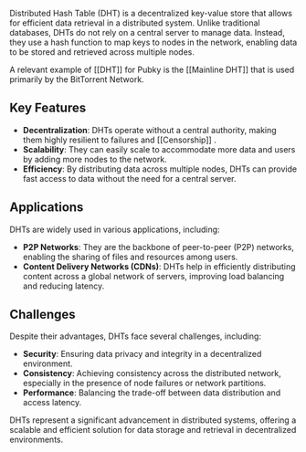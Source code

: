 Distributed Hash Table (DHT) is a decentralized key-value store that allows for efficient data retrieval in a distributed system. Unlike traditional databases, DHTs do not rely on a central server to manage data. Instead, they use a hash function to map keys to nodes in the network, enabling data to be stored and retrieved across multiple nodes.

A relevant example of [[DHT]] for Pubky is the [[Mainline DHT]] that is used primarily by the BitTorrent Network.

## Key Features

- **Decentralization**: DHTs operate without a central authority, making them highly resilient to failures and [[Censorship]] .
- **Scalability**: They can easily scale to accommodate more data and users by adding more nodes to the network.
- **Efficiency**: By distributing data across multiple nodes, DHTs can provide fast access to data without the need for a central server.

## Applications

DHTs are widely used in various applications, including:

- **P2P Networks**: They are the backbone of peer-to-peer (P2P) networks, enabling the sharing of files and resources among users.
- **Content Delivery Networks (CDNs)**: DHTs help in efficiently distributing content across a global network of servers, improving load balancing and reducing latency.

## Challenges

Despite their advantages, DHTs face several challenges, including:

- **Security**: Ensuring data privacy and integrity in a decentralized environment.
- **Consistency**: Achieving consistency across the distributed network, especially in the presence of node failures or network partitions.
- **Performance**: Balancing the trade-off between data distribution and access latency.

DHTs represent a significant advancement in distributed systems, offering a scalable and efficient solution for data storage and retrieval in decentralized environments.
